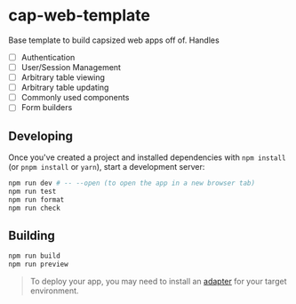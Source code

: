 # cap-web-template

Base template to build capsized web apps off of. Handles

- [ ] Authentication
- [ ] User/Session Management
- [ ] Arbitrary table viewing
- [ ] Arbitrary table updating
- [ ] Commonly used components
- [ ] Form builders

## Developing

Once you've created a project and installed dependencies with `npm install` (or `pnpm install` or `yarn`), start a development server:

```bash
npm run dev # -- --open (to open the app in a new browser tab)
npm run test
npm run format
npm run check
```

## Building

```bash
npm run build
npm run preview
```

> To deploy your app, you may need to install an [adapter](https://svelte.dev/docs/kit/adapters) for your target environment.
